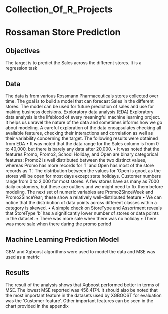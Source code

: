 # Collection_Of_R_Projects

# Rossaman Store Prediction
## Objectives
The target is to predict the Sales across the different stores. It is a regression task

## Data 
The data is from various Rossmann Pharmaceuticals stores collected over time. The goal is to build a model that can forecast Sales in the different stores. The model can be used for future prediction of sales and use for making business decisions.
Exploratory data analysis (EDA)
Exploratory data analysis is the lifeblood of every meaningful machine learning project. It helps us unravel the nature of the data and sometimes informs how we go about modeling. A careful exploration of the data encapsulates checking all available features, checking their interactions and correlation as well as their variability concerning the target.
The following results were obtained from EDA
•	It was noted that the data range for the Sales column is from 0 to 40,000, but there is barely any data after 20,000.
•	It was noted that the features Promo, Promo2, School Holiday, and Open are binary categorical features: Promo2 is well distributed between the two distinct values, whereas Promo has more records for ‘1’ and Open has most of the store records as ‘1’. The distribution between the values for ‘Open is good, as the stores will be open for most days except state holidays. Customer numbers range from 0 to 2,000 for most stores. A few stores have as many as 7000 daily customers, but these are outliers and we might need to fix them before modeling. The next set of numeric variables are Promo2SinceWeek and Promo2SinceYear; these show a relatively well-distributed feature
•	We can notice that the distribution of data points across different classes within a category is skewed. 
•	A simple check on StoreType and Assortment reveals that StoreType ‘b’ has a significantly lower number of stores or data points in the dataset. 
•	There was more sale when there was no holiday
•	There  was more sale when there during the promo period

## Machine Learning Prediction Model
GBM and Xgboost algorithms were used to model the data and MSE was used as a metric

## Results
The result of the analysis shows that Xgboost performed better in terms of MSE. The lowest MSE reported was 456.4174. It should also be noted that the most important feature in the datasets used by XGBOOST for evaluation was the ‘Customer feature’. Other important features can be seen in the chart provided in the appendix

